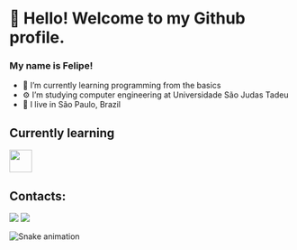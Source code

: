 # 👋 Hello! Welcome to my Github profile.
### My name is Felipe!
- 🌱 I’m currently learning programming from the basics
- ⚙ I’m studying computer engineering at Universidade São Judas Tadeu
- 🏡 I live in São Paulo, Brazil

## Currently learning
<img src="https://cdn.jsdelivr.net/gh/devicons/devicon@latest/icons/javascript/javascript-plain.svg" width="40" height="40"/>

## Contacts:
<div>
<a href="https://instagram.com/felipesperati" target="_blank"><img loading="lazy" src="https://img.shields.io/badge/-Instagram-%23E4405F?style=for-the-badge&logo=instagram&logoColor=white" target="_blank"></a>
<a href = "mailto:speratifelipe1@gmail.com"><img loading="lazy" src="https://img.shields.io/badge/Gmail-D14836?style=for-the-badge&logo=gmail&logoColor=white" target="_blank"></a>

![Snake animation](https://github.com/spegod/spegod/blob/output/github-contribution-grid-snake.svg)
